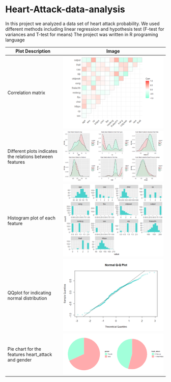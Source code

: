 # Heart-Attack-data-analysis
In this project we analyzed a data set of heart attack probability. We used different methods including linear regression and hypothesis test (F-test for variances and T-test for means)
The project was written in R programing language 

| Plot Description | Image |
| --- | :-: |
| Correlation matrix | ![alt text](https://github.com/NoaShapira5/Heart-Attack-data-analysis/blob/main/Final-Project_files/figure-gfm/corr-1.png 'correlation matrix') |
| Different plots indicates the relations between features | ![alt text](https://github.com/NoaShapira5/Heart-Attack-data-analysis/blob/main/Final-Project_files/figure-gfm/Relations-1.png 'relations') |
| Histogram plot of each feature | ![alt text](https://github.com/NoaShapira5/Heart-Attack-data-analysis/blob/main/Final-Project_files/figure-gfm/visual-1.png 'Histogram') |
| QQplot for indicating normal distribution | ![alt text](https://github.com/NoaShapira5/Heart-Attack-data-analysis/blob/main/Final-Project_files/figure-gfm/qqplot%20residuals-1.png 'QQplot') |
| Pie chart for the features heart_attack and gender | ![alt text](https://github.com/NoaShapira5/Heart-Attack-data-analysis/blob/main/Final-Project_files/figure-gfm/categoty-1.png 'Pie chart') |

